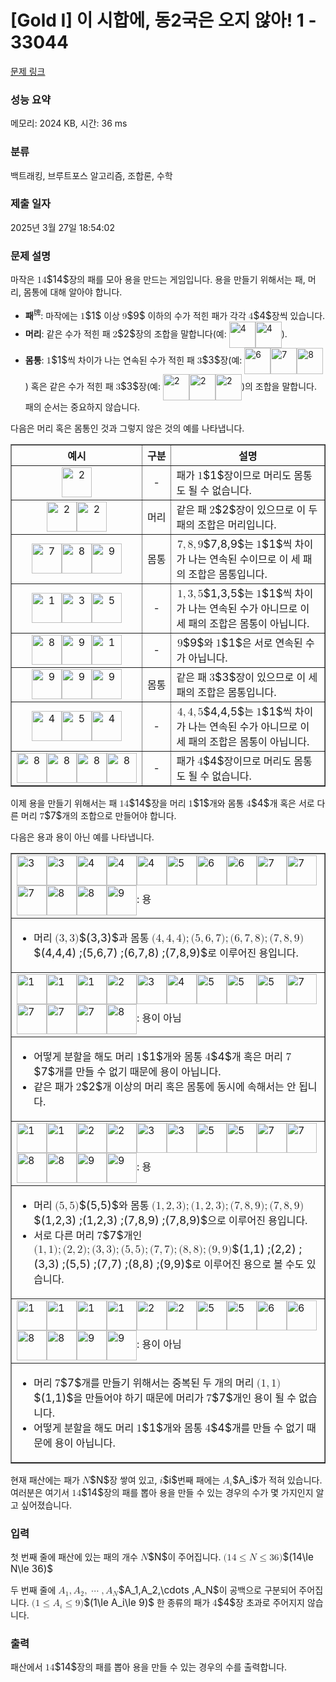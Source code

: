 # [Gold I] 이 시합에, 동2국은 오지 않아! 1 - 33044 

[문제 링크](https://www.acmicpc.net/problem/33044) 

### 성능 요약

메모리: 2024 KB, 시간: 36 ms

### 분류

백트래킹, 브루트포스 알고리즘, 조합론, 수학

### 제출 일자

2025년 3월 27일 18:54:02

### 문제 설명

<p>마작은 <mjx-container class="MathJax" jax="CHTML" style="font-size: 109%; position: relative;"><mjx-math class="MJX-TEX" aria-hidden="true"><mjx-mn class="mjx-n"><mjx-c class="mjx-c31"></mjx-c><mjx-c class="mjx-c34"></mjx-c></mjx-mn></mjx-math><mjx-assistive-mml unselectable="on" display="inline"><math xmlns="http://www.w3.org/1998/Math/MathML"><mn>14</mn></math></mjx-assistive-mml><span aria-hidden="true" class="no-mathjax mjx-copytext">$14$</span></mjx-container>장의 패를 모아 용을 만드는 게임입니다. 용을 만들기 위해서는 패, 머리, 몸통에 대해 알아야 합니다.</p>

<ul>
	<li><strong>패</strong><sup>牌</sup>: 마작에는 <mjx-container class="MathJax" jax="CHTML" style="font-size: 109%; position: relative;"><mjx-math class="MJX-TEX" aria-hidden="true"><mjx-mn class="mjx-n"><mjx-c class="mjx-c31"></mjx-c></mjx-mn></mjx-math><mjx-assistive-mml unselectable="on" display="inline"><math xmlns="http://www.w3.org/1998/Math/MathML"><mn>1</mn></math></mjx-assistive-mml><span aria-hidden="true" class="no-mathjax mjx-copytext">$1$</span></mjx-container> 이상 <mjx-container class="MathJax" jax="CHTML" style="font-size: 109%; position: relative;"><mjx-math class="MJX-TEX" aria-hidden="true"><mjx-mn class="mjx-n"><mjx-c class="mjx-c39"></mjx-c></mjx-mn></mjx-math><mjx-assistive-mml unselectable="on" display="inline"><math xmlns="http://www.w3.org/1998/Math/MathML"><mn>9</mn></math></mjx-assistive-mml><span aria-hidden="true" class="no-mathjax mjx-copytext">$9$</span></mjx-container> 이하의 수가 적힌 패가 각각 <mjx-container class="MathJax" jax="CHTML" style="font-size: 109%; position: relative;"><mjx-math class="MJX-TEX" aria-hidden="true"><mjx-mn class="mjx-n"><mjx-c class="mjx-c34"></mjx-c></mjx-mn></mjx-math><mjx-assistive-mml unselectable="on" display="inline"><math xmlns="http://www.w3.org/1998/Math/MathML"><mn>4</mn></math></mjx-assistive-mml><span aria-hidden="true" class="no-mathjax mjx-copytext">$4$</span></mjx-container>장씩 있습니다.</li>
	<li><strong>머리</strong>: 같은 수가 적힌 패 <mjx-container class="MathJax" jax="CHTML" style="font-size: 109%; position: relative;"><mjx-math class="MJX-TEX" aria-hidden="true"><mjx-mn class="mjx-n"><mjx-c class="mjx-c32"></mjx-c></mjx-mn></mjx-math><mjx-assistive-mml unselectable="on" display="inline"><math xmlns="http://www.w3.org/1998/Math/MathML"><mn>2</mn></math></mjx-assistive-mml><span aria-hidden="true" class="no-mathjax mjx-copytext">$2$</span></mjx-container>장의 조합을 말합니다(예: <img alt="4" class="no-responsive" src="https://upload.acmicpc.net/3724779f-b968-48cc-b559-6f8fe0f967c6/-/preview/" style="vertical-align: middle; height: 3em; display: inline-block;"><img alt="4" class="no-responsive" src="https://upload.acmicpc.net/3724779f-b968-48cc-b559-6f8fe0f967c6/-/preview/" style="vertical-align: middle; height: 3em; display: inline-block;">).</li>
	<li><strong>몸통</strong>: <mjx-container class="MathJax" jax="CHTML" style="font-size: 109%; position: relative;"><mjx-math class="MJX-TEX" aria-hidden="true"><mjx-mn class="mjx-n"><mjx-c class="mjx-c31"></mjx-c></mjx-mn></mjx-math><mjx-assistive-mml unselectable="on" display="inline"><math xmlns="http://www.w3.org/1998/Math/MathML"><mn>1</mn></math></mjx-assistive-mml><span aria-hidden="true" class="no-mathjax mjx-copytext">$1$</span></mjx-container>씩 차이가 나는 연속된 수가 적힌 패 <mjx-container class="MathJax" jax="CHTML" style="font-size: 109%; position: relative;"><mjx-math class="MJX-TEX" aria-hidden="true"><mjx-mn class="mjx-n"><mjx-c class="mjx-c33"></mjx-c></mjx-mn></mjx-math><mjx-assistive-mml unselectable="on" display="inline"><math xmlns="http://www.w3.org/1998/Math/MathML"><mn>3</mn></math></mjx-assistive-mml><span aria-hidden="true" class="no-mathjax mjx-copytext">$3$</span></mjx-container>장(예: <img alt="6" class="no-responsive" src="https://upload.acmicpc.net/a3ed4ea7-9546-46a4-ba92-94525052e8d5/-/preview/" style="vertical-align: middle; height: 3em; display: inline-block;"><img alt="7" class="no-responsive" src="https://upload.acmicpc.net/092f3380-19a7-4038-9ec1-6de0f9426250/-/preview/" style="vertical-align: middle; height: 3em; display: inline-block;"><img alt="8" class="no-responsive" src="https://upload.acmicpc.net/797e252c-0ec4-42ef-a5ab-88fc9af17900/-/preview/" style="vertical-align: middle; height: 3em; display: inline-block;">) 혹은 같은 수가 적힌 패 <mjx-container class="MathJax" jax="CHTML" style="font-size: 109%; position: relative;"><mjx-math class="MJX-TEX" aria-hidden="true"><mjx-mn class="mjx-n"><mjx-c class="mjx-c33"></mjx-c></mjx-mn></mjx-math><mjx-assistive-mml unselectable="on" display="inline"><math xmlns="http://www.w3.org/1998/Math/MathML"><mn>3</mn></math></mjx-assistive-mml><span aria-hidden="true" class="no-mathjax mjx-copytext">$3$</span></mjx-container>장(예: <img alt="2" class="no-responsive" src="https://upload.acmicpc.net/7b8748f7-3c38-4a3a-af0f-9e75be4edd7e/-/preview/" style="vertical-align: middle; height: 3em; display: inline-block;"><img alt="2" class="no-responsive" src="https://upload.acmicpc.net/7b8748f7-3c38-4a3a-af0f-9e75be4edd7e/-/preview/" style="vertical-align: middle; height: 3em; display: inline-block;"><img alt="2" class="no-responsive" src="https://upload.acmicpc.net/7b8748f7-3c38-4a3a-af0f-9e75be4edd7e/-/preview/" style="vertical-align: middle; height: 3em; display: inline-block;">)의 조합을 말합니다. 패의 순서는 중요하지 않습니다.</li>
</ul>

<p>다음은 머리 혹은 몸통인 것과 그렇지 않은 것의 예를 나타냅니다.</p>

<table border="1" cellpadding="1" cellspacing="1" class="table table-bordered" style="width: 100%;">
	<thead>
		<tr>
			<th scope="col" style="text-align: center;"><strong>예시</strong></th>
			<th scope="col" style="text-align: center;"><strong>구분</strong></th>
			<th scope="col" style="text-align: center;"><strong>설명</strong></th>
		</tr>
	</thead>
	<tbody>
		<tr>
			<td style="text-align: center; word-break: keep-all; white-space: nowrap;"><img alt="2" class="no-responsive" src="https://upload.acmicpc.net/7b8748f7-3c38-4a3a-af0f-9e75be4edd7e/-/preview/" style="vertical-align: middle; height: 3em; display: inline-block;"></td>
			<td style="text-align: center; word-break: keep-all; white-space: nowrap;">-</td>
			<td>패가 <mjx-container class="MathJax" jax="CHTML" style="font-size: 109%; position: relative;"><mjx-math class="MJX-TEX" aria-hidden="true"><mjx-mn class="mjx-n"><mjx-c class="mjx-c31"></mjx-c></mjx-mn></mjx-math><mjx-assistive-mml unselectable="on" display="inline"><math xmlns="http://www.w3.org/1998/Math/MathML"><mn>1</mn></math></mjx-assistive-mml><span aria-hidden="true" class="no-mathjax mjx-copytext">$1$</span></mjx-container>장이므로 머리도 몸통도 될 수 없습니다.</td>
		</tr>
		<tr>
			<td style="text-align: center; word-break: keep-all; white-space: nowrap;"><img alt="2" class="no-responsive" src="https://upload.acmicpc.net/7b8748f7-3c38-4a3a-af0f-9e75be4edd7e/-/preview/" style="vertical-align: middle; height: 3em; display: inline-block;"><img alt="2" class="no-responsive" src="https://upload.acmicpc.net/7b8748f7-3c38-4a3a-af0f-9e75be4edd7e/-/preview/" style="vertical-align: middle; height: 3em; display: inline-block;"></td>
			<td style="text-align: center; word-break: keep-all; white-space: nowrap;">머리</td>
			<td>같은 패 <mjx-container class="MathJax" jax="CHTML" style="font-size: 109%; position: relative;"><mjx-math class="MJX-TEX" aria-hidden="true"><mjx-mn class="mjx-n"><mjx-c class="mjx-c32"></mjx-c></mjx-mn></mjx-math><mjx-assistive-mml unselectable="on" display="inline"><math xmlns="http://www.w3.org/1998/Math/MathML"><mn>2</mn></math></mjx-assistive-mml><span aria-hidden="true" class="no-mathjax mjx-copytext">$2$</span></mjx-container>장이 있으므로 이 두 패의 조합은 머리입니다.</td>
		</tr>
		<tr>
			<td style="text-align: center; word-break: keep-all; white-space: nowrap;"><img alt="7" class="no-responsive" src="https://upload.acmicpc.net/092f3380-19a7-4038-9ec1-6de0f9426250/-/preview/" style="vertical-align: middle; height: 3em; display: inline-block;"><img alt="8" class="no-responsive" src="https://upload.acmicpc.net/797e252c-0ec4-42ef-a5ab-88fc9af17900/-/preview/" style="vertical-align: middle; height: 3em; display: inline-block;"><img alt="9" class="no-responsive" src="https://upload.acmicpc.net/774db9d0-7ae3-430c-8f70-169bf5480d1a/-/preview/" style="vertical-align: middle; height: 3em; display: inline-block;"></td>
			<td style="text-align: center; word-break: keep-all; white-space: nowrap;">몸통</td>
			<td><mjx-container class="MathJax" jax="CHTML" style="font-size: 109%; position: relative;"> <mjx-math class="MJX-TEX" aria-hidden="true"><mjx-mn class="mjx-n"><mjx-c class="mjx-c37"></mjx-c></mjx-mn><mjx-mo class="mjx-n"><mjx-c class="mjx-c2C"></mjx-c></mjx-mo><mjx-mn class="mjx-n" space="2"><mjx-c class="mjx-c38"></mjx-c></mjx-mn><mjx-mo class="mjx-n"><mjx-c class="mjx-c2C"></mjx-c></mjx-mo><mjx-mn class="mjx-n" space="2"><mjx-c class="mjx-c39"></mjx-c></mjx-mn></mjx-math><mjx-assistive-mml unselectable="on" display="inline"><math xmlns="http://www.w3.org/1998/Math/MathML"><mn>7</mn><mo>,</mo><mn>8</mn><mo>,</mo><mn>9</mn></math></mjx-assistive-mml><span aria-hidden="true" class="no-mathjax mjx-copytext">$7,8,9$</span></mjx-container>는 <mjx-container class="MathJax" jax="CHTML" style="font-size: 109%; position: relative;"><mjx-math class="MJX-TEX" aria-hidden="true"><mjx-mn class="mjx-n"><mjx-c class="mjx-c31"></mjx-c></mjx-mn></mjx-math><mjx-assistive-mml unselectable="on" display="inline"><math xmlns="http://www.w3.org/1998/Math/MathML"><mn>1</mn></math></mjx-assistive-mml><span aria-hidden="true" class="no-mathjax mjx-copytext">$1$</span></mjx-container>씩 차이가 나는 연속된 수이므로 이 세 패의 조합은 몸통입니다.</td>
		</tr>
		<tr>
			<td style="text-align: center; word-break: keep-all; white-space: nowrap;"><img alt="1" class="no-responsive" src="https://upload.acmicpc.net/47c2a963-ff1d-40a2-9636-4820fd835389/-/preview/" style="vertical-align: middle; height: 3em; display: inline-block;"><img alt="3" class="no-responsive" src="https://upload.acmicpc.net/36b3df58-bb21-4680-ab71-a32f8e04bbb7/-/preview/" style="vertical-align: middle; height: 3em; display: inline-block;"><img alt="5" class="no-responsive" src="https://upload.acmicpc.net/50a43883-54c2-478f-93ee-a578bb9f6842/-/preview/" style="vertical-align: middle; height: 3em; display: inline-block;"></td>
			<td style="text-align: center; word-break: keep-all; white-space: nowrap;">-</td>
			<td><mjx-container class="MathJax" jax="CHTML" style="font-size: 109%; position: relative;"> <mjx-math class="MJX-TEX" aria-hidden="true"><mjx-mn class="mjx-n"><mjx-c class="mjx-c31"></mjx-c></mjx-mn><mjx-mo class="mjx-n"><mjx-c class="mjx-c2C"></mjx-c></mjx-mo><mjx-mn class="mjx-n" space="2"><mjx-c class="mjx-c33"></mjx-c></mjx-mn><mjx-mo class="mjx-n"><mjx-c class="mjx-c2C"></mjx-c></mjx-mo><mjx-mn class="mjx-n" space="2"><mjx-c class="mjx-c35"></mjx-c></mjx-mn></mjx-math><mjx-assistive-mml unselectable="on" display="inline"><math xmlns="http://www.w3.org/1998/Math/MathML"><mn>1</mn><mo>,</mo><mn>3</mn><mo>,</mo><mn>5</mn></math></mjx-assistive-mml><span aria-hidden="true" class="no-mathjax mjx-copytext">$1,3,5$</span></mjx-container>는 <mjx-container class="MathJax" jax="CHTML" style="font-size: 109%; position: relative;"><mjx-math class="MJX-TEX" aria-hidden="true"><mjx-mn class="mjx-n"><mjx-c class="mjx-c31"></mjx-c></mjx-mn></mjx-math><mjx-assistive-mml unselectable="on" display="inline"><math xmlns="http://www.w3.org/1998/Math/MathML"><mn>1</mn></math></mjx-assistive-mml><span aria-hidden="true" class="no-mathjax mjx-copytext">$1$</span></mjx-container>씩 차이가 나는 연속된 수가 아니므로 이 세 패의 조합은 몸통이 아닙니다.</td>
		</tr>
		<tr>
			<td style="text-align: center; word-break: keep-all; white-space: nowrap;"><img alt="8" class="no-responsive" src="https://upload.acmicpc.net/797e252c-0ec4-42ef-a5ab-88fc9af17900/-/preview/" style="vertical-align: middle; height: 3em; display: inline-block;"><img alt="9" class="no-responsive" src="https://upload.acmicpc.net/774db9d0-7ae3-430c-8f70-169bf5480d1a/-/preview/" style="vertical-align: middle; height: 3em; display: inline-block;"><img alt="1" class="no-responsive" src="https://upload.acmicpc.net/47c2a963-ff1d-40a2-9636-4820fd835389/-/preview/" style="vertical-align: middle; height: 3em; display: inline-block;"></td>
			<td style="text-align: center; word-break: keep-all; white-space: nowrap;">-</td>
			<td><mjx-container class="MathJax" jax="CHTML" style="font-size: 109%; position: relative;"> <mjx-math class="MJX-TEX" aria-hidden="true"><mjx-mn class="mjx-n"><mjx-c class="mjx-c39"></mjx-c></mjx-mn></mjx-math><mjx-assistive-mml unselectable="on" display="inline"><math xmlns="http://www.w3.org/1998/Math/MathML"><mn>9</mn></math></mjx-assistive-mml><span aria-hidden="true" class="no-mathjax mjx-copytext">$9$</span></mjx-container>와 <mjx-container class="MathJax" jax="CHTML" style="font-size: 109%; position: relative;"><mjx-math class="MJX-TEX" aria-hidden="true"><mjx-mn class="mjx-n"><mjx-c class="mjx-c31"></mjx-c></mjx-mn></mjx-math><mjx-assistive-mml unselectable="on" display="inline"><math xmlns="http://www.w3.org/1998/Math/MathML"><mn>1</mn></math></mjx-assistive-mml><span aria-hidden="true" class="no-mathjax mjx-copytext">$1$</span></mjx-container>은 서로 연속된 수가 아닙니다.</td>
		</tr>
		<tr>
			<td style="text-align: center; word-break: keep-all; white-space: nowrap;"><img alt="9" class="no-responsive" src="https://upload.acmicpc.net/774db9d0-7ae3-430c-8f70-169bf5480d1a/-/preview/" style="vertical-align: middle; height: 3em; display: inline-block;"><img alt="9" class="no-responsive" src="https://upload.acmicpc.net/774db9d0-7ae3-430c-8f70-169bf5480d1a/-/preview/" style="vertical-align: middle; height: 3em; display: inline-block;"><img alt="9" class="no-responsive" src="https://upload.acmicpc.net/774db9d0-7ae3-430c-8f70-169bf5480d1a/-/preview/" style="vertical-align: middle; height: 3em; display: inline-block;"></td>
			<td style="text-align: center; word-break: keep-all; white-space: nowrap;">몸통</td>
			<td>같은 패 <mjx-container class="MathJax" jax="CHTML" style="font-size: 109%; position: relative;"><mjx-math class="MJX-TEX" aria-hidden="true"><mjx-mn class="mjx-n"><mjx-c class="mjx-c33"></mjx-c></mjx-mn></mjx-math><mjx-assistive-mml unselectable="on" display="inline"><math xmlns="http://www.w3.org/1998/Math/MathML"><mn>3</mn></math></mjx-assistive-mml><span aria-hidden="true" class="no-mathjax mjx-copytext">$3$</span></mjx-container>장이 있으므로 이 세 패의 조합은 몸통입니다.</td>
		</tr>
		<tr>
			<td style="text-align: center; word-break: keep-all; white-space: nowrap;"><img alt="4" class="no-responsive" src="https://upload.acmicpc.net/3724779f-b968-48cc-b559-6f8fe0f967c6/-/preview/" style="vertical-align: middle; height: 3em; display: inline-block;"><img alt="5" class="no-responsive" src="https://upload.acmicpc.net/50a43883-54c2-478f-93ee-a578bb9f6842/-/preview/" style="vertical-align: middle; height: 3em; display: inline-block;"><img alt="4" class="no-responsive" src="https://upload.acmicpc.net/3724779f-b968-48cc-b559-6f8fe0f967c6/-/preview/" style="vertical-align: middle; height: 3em; display: inline-block;"></td>
			<td style="text-align: center; word-break: keep-all; white-space: nowrap;">-</td>
			<td><mjx-container class="MathJax" jax="CHTML" style="font-size: 109%; position: relative;"> <mjx-math class="MJX-TEX" aria-hidden="true"><mjx-mn class="mjx-n"><mjx-c class="mjx-c34"></mjx-c></mjx-mn><mjx-mo class="mjx-n"><mjx-c class="mjx-c2C"></mjx-c></mjx-mo><mjx-mn class="mjx-n" space="2"><mjx-c class="mjx-c34"></mjx-c></mjx-mn><mjx-mo class="mjx-n"><mjx-c class="mjx-c2C"></mjx-c></mjx-mo><mjx-mn class="mjx-n" space="2"><mjx-c class="mjx-c35"></mjx-c></mjx-mn></mjx-math><mjx-assistive-mml unselectable="on" display="inline"><math xmlns="http://www.w3.org/1998/Math/MathML"><mn>4</mn><mo>,</mo><mn>4</mn><mo>,</mo><mn>5</mn></math></mjx-assistive-mml><span aria-hidden="true" class="no-mathjax mjx-copytext">$4,4,5$</span></mjx-container>는 <mjx-container class="MathJax" jax="CHTML" style="font-size: 109%; position: relative;"><mjx-math class="MJX-TEX" aria-hidden="true"><mjx-mn class="mjx-n"><mjx-c class="mjx-c31"></mjx-c></mjx-mn></mjx-math><mjx-assistive-mml unselectable="on" display="inline"><math xmlns="http://www.w3.org/1998/Math/MathML"><mn>1</mn></math></mjx-assistive-mml><span aria-hidden="true" class="no-mathjax mjx-copytext">$1$</span></mjx-container>씩 차이가 나는 연속된 수가 아니므로 이 세 패의 조합은 몸통이 아닙니다.</td>
		</tr>
		<tr>
			<td style="text-align: center; word-break: keep-all; white-space: nowrap;"><img alt="8" class="no-responsive" src="https://upload.acmicpc.net/797e252c-0ec4-42ef-a5ab-88fc9af17900/-/preview/" style="vertical-align: middle; height: 3em; display: inline-block;"><img alt="8" class="no-responsive" src="https://upload.acmicpc.net/797e252c-0ec4-42ef-a5ab-88fc9af17900/-/preview/" style="vertical-align: middle; height: 3em; display: inline-block;"><img alt="8" class="no-responsive" src="https://upload.acmicpc.net/797e252c-0ec4-42ef-a5ab-88fc9af17900/-/preview/" style="vertical-align: middle; height: 3em; display: inline-block;"><img alt="8" class="no-responsive" src="https://upload.acmicpc.net/797e252c-0ec4-42ef-a5ab-88fc9af17900/-/preview/" style="vertical-align: middle; height: 3em; display: inline-block;"></td>
			<td style="text-align: center; word-break: keep-all; white-space: nowrap;">-</td>
			<td>패가 <mjx-container class="MathJax" jax="CHTML" style="font-size: 109%; position: relative;"><mjx-math class="MJX-TEX" aria-hidden="true"><mjx-mn class="mjx-n"><mjx-c class="mjx-c34"></mjx-c></mjx-mn></mjx-math><mjx-assistive-mml unselectable="on" display="inline"><math xmlns="http://www.w3.org/1998/Math/MathML"><mn>4</mn></math></mjx-assistive-mml><span aria-hidden="true" class="no-mathjax mjx-copytext">$4$</span></mjx-container>장이므로 머리도 몸통도 될 수 없습니다.</td>
		</tr>
	</tbody>
</table>

<p>이제 용을 만들기 위해서는 패 <mjx-container class="MathJax" jax="CHTML" style="font-size: 109%; position: relative;"><mjx-math class="MJX-TEX" aria-hidden="true"><mjx-mn class="mjx-n"><mjx-c class="mjx-c31"></mjx-c><mjx-c class="mjx-c34"></mjx-c></mjx-mn></mjx-math><mjx-assistive-mml unselectable="on" display="inline"><math xmlns="http://www.w3.org/1998/Math/MathML"><mn>14</mn></math></mjx-assistive-mml><span aria-hidden="true" class="no-mathjax mjx-copytext">$14$</span></mjx-container>장을 머리 <mjx-container class="MathJax" jax="CHTML" style="font-size: 109%; position: relative;"><mjx-math class="MJX-TEX" aria-hidden="true"><mjx-mn class="mjx-n"><mjx-c class="mjx-c31"></mjx-c></mjx-mn></mjx-math><mjx-assistive-mml unselectable="on" display="inline"><math xmlns="http://www.w3.org/1998/Math/MathML"><mn>1</mn></math></mjx-assistive-mml><span aria-hidden="true" class="no-mathjax mjx-copytext">$1$</span></mjx-container>개와 몸통 <mjx-container class="MathJax" jax="CHTML" style="font-size: 109%; position: relative;"><mjx-math class="MJX-TEX" aria-hidden="true"><mjx-mn class="mjx-n"><mjx-c class="mjx-c34"></mjx-c></mjx-mn></mjx-math><mjx-assistive-mml unselectable="on" display="inline"><math xmlns="http://www.w3.org/1998/Math/MathML"><mn>4</mn></math></mjx-assistive-mml><span aria-hidden="true" class="no-mathjax mjx-copytext">$4$</span></mjx-container>개 혹은 서로 다른 머리 <mjx-container class="MathJax" jax="CHTML" style="font-size: 109%; position: relative;"><mjx-math class="MJX-TEX" aria-hidden="true"><mjx-mn class="mjx-n"><mjx-c class="mjx-c37"></mjx-c></mjx-mn></mjx-math><mjx-assistive-mml unselectable="on" display="inline"><math xmlns="http://www.w3.org/1998/Math/MathML"><mn>7</mn></math></mjx-assistive-mml><span aria-hidden="true" class="no-mathjax mjx-copytext">$7$</span></mjx-container>개의 조합으로 만들어야 합니다.</p>

<p>다음은 용과 용이 아닌 예를 나타냅니다.</p>

<table border="1" cellpadding="1" cellspacing="1" class="table table-bordered" style="width: 100%;">
	<tbody>
		<tr>
			<td><img alt="3" class="no-responsive" src="https://upload.acmicpc.net/36b3df58-bb21-4680-ab71-a32f8e04bbb7/-/preview/" style="vertical-align: middle; height: 3em; display: inline-block;"><img alt="3" class="no-responsive" src="https://upload.acmicpc.net/36b3df58-bb21-4680-ab71-a32f8e04bbb7/-/preview/" style="vertical-align: middle; height: 3em; display: inline-block;"><img alt="4" class="no-responsive" src="https://upload.acmicpc.net/3724779f-b968-48cc-b559-6f8fe0f967c6/-/preview/" style="vertical-align: middle; height: 3em; display: inline-block;"><img alt="4" class="no-responsive" src="https://upload.acmicpc.net/3724779f-b968-48cc-b559-6f8fe0f967c6/-/preview/" style="vertical-align: middle; height: 3em; display: inline-block;"><img alt="4" class="no-responsive" src="https://upload.acmicpc.net/3724779f-b968-48cc-b559-6f8fe0f967c6/-/preview/" style="vertical-align: middle; height: 3em; display: inline-block;"><img alt="5" class="no-responsive" src="https://upload.acmicpc.net/50a43883-54c2-478f-93ee-a578bb9f6842/-/preview/" style="vertical-align: middle; height: 3em; display: inline-block;"><img alt="6" class="no-responsive" src="https://upload.acmicpc.net/a3ed4ea7-9546-46a4-ba92-94525052e8d5/-/preview/" style="vertical-align: middle; height: 3em; display: inline-block;"><img alt="6" class="no-responsive" src="https://upload.acmicpc.net/a3ed4ea7-9546-46a4-ba92-94525052e8d5/-/preview/" style="vertical-align: middle; height: 3em; display: inline-block;"><img alt="7" class="no-responsive" src="https://upload.acmicpc.net/092f3380-19a7-4038-9ec1-6de0f9426250/-/preview/" style="vertical-align: middle; height: 3em; display: inline-block;"><img alt="7" class="no-responsive" src="https://upload.acmicpc.net/092f3380-19a7-4038-9ec1-6de0f9426250/-/preview/" style="vertical-align: middle; height: 3em; display: inline-block;"><img alt="7" class="no-responsive" src="https://upload.acmicpc.net/092f3380-19a7-4038-9ec1-6de0f9426250/-/preview/" style="vertical-align: middle; height: 3em; display: inline-block;"><img alt="8" class="no-responsive" src="https://upload.acmicpc.net/797e252c-0ec4-42ef-a5ab-88fc9af17900/-/preview/" style="vertical-align: middle; height: 3em; display: inline-block;"><img alt="8" class="no-responsive" src="https://upload.acmicpc.net/797e252c-0ec4-42ef-a5ab-88fc9af17900/-/preview/" style="vertical-align: middle; height: 3em; display: inline-block;"><img alt="9" class="no-responsive" src="https://upload.acmicpc.net/774db9d0-7ae3-430c-8f70-169bf5480d1a/-/preview/" style="vertical-align: middle; height: 3em; display: inline-block;">: 용</td>
		</tr>
		<tr>
			<td>
			<ul>
				<li>머리 <mjx-container class="MathJax" jax="CHTML" style="font-size: 109%; position: relative;"><mjx-math class="MJX-TEX" aria-hidden="true"><mjx-mo class="mjx-n"><mjx-c class="mjx-c28"></mjx-c></mjx-mo><mjx-mn class="mjx-n"><mjx-c class="mjx-c33"></mjx-c></mjx-mn><mjx-mo class="mjx-n"><mjx-c class="mjx-c2C"></mjx-c></mjx-mo><mjx-mn class="mjx-n" space="2"><mjx-c class="mjx-c33"></mjx-c></mjx-mn><mjx-mo class="mjx-n"><mjx-c class="mjx-c29"></mjx-c></mjx-mo></mjx-math><mjx-assistive-mml unselectable="on" display="inline"><math xmlns="http://www.w3.org/1998/Math/MathML"><mo stretchy="false">(</mo><mn>3</mn><mo>,</mo><mn>3</mn><mo stretchy="false">)</mo></math></mjx-assistive-mml><span aria-hidden="true" class="no-mathjax mjx-copytext">$(3,3)$</span></mjx-container>과 몸통 <mjx-container class="MathJax" jax="CHTML" style="font-size: 109%; position: relative;"><mjx-math class="MJX-TEX" aria-hidden="true"><mjx-mo class="mjx-n"><mjx-c class="mjx-c28"></mjx-c></mjx-mo><mjx-mn class="mjx-n"><mjx-c class="mjx-c34"></mjx-c></mjx-mn><mjx-mo class="mjx-n"><mjx-c class="mjx-c2C"></mjx-c></mjx-mo><mjx-mn class="mjx-n" space="2"><mjx-c class="mjx-c34"></mjx-c></mjx-mn><mjx-mo class="mjx-n"><mjx-c class="mjx-c2C"></mjx-c></mjx-mo><mjx-mn class="mjx-n" space="2"><mjx-c class="mjx-c34"></mjx-c></mjx-mn><mjx-mo class="mjx-n"><mjx-c class="mjx-c29"></mjx-c></mjx-mo><mjx-mo class="mjx-n"><mjx-c class="mjx-c3B"></mjx-c></mjx-mo><mjx-mo class="mjx-n" space="2"><mjx-c class="mjx-c28"></mjx-c></mjx-mo><mjx-mn class="mjx-n"><mjx-c class="mjx-c35"></mjx-c></mjx-mn><mjx-mo class="mjx-n"><mjx-c class="mjx-c2C"></mjx-c></mjx-mo><mjx-mn class="mjx-n" space="2"><mjx-c class="mjx-c36"></mjx-c></mjx-mn><mjx-mo class="mjx-n"><mjx-c class="mjx-c2C"></mjx-c></mjx-mo><mjx-mn class="mjx-n" space="2"><mjx-c class="mjx-c37"></mjx-c></mjx-mn><mjx-mo class="mjx-n"><mjx-c class="mjx-c29"></mjx-c></mjx-mo><mjx-mo class="mjx-n"><mjx-c class="mjx-c3B"></mjx-c></mjx-mo><mjx-mo class="mjx-n" space="2"><mjx-c class="mjx-c28"></mjx-c></mjx-mo><mjx-mn class="mjx-n"><mjx-c class="mjx-c36"></mjx-c></mjx-mn><mjx-mo class="mjx-n"><mjx-c class="mjx-c2C"></mjx-c></mjx-mo><mjx-mn class="mjx-n" space="2"><mjx-c class="mjx-c37"></mjx-c></mjx-mn><mjx-mo class="mjx-n"><mjx-c class="mjx-c2C"></mjx-c></mjx-mo><mjx-mn class="mjx-n" space="2"><mjx-c class="mjx-c38"></mjx-c></mjx-mn><mjx-mo class="mjx-n"><mjx-c class="mjx-c29"></mjx-c></mjx-mo><mjx-mo class="mjx-n"><mjx-c class="mjx-c3B"></mjx-c></mjx-mo><mjx-mo class="mjx-n" space="2"><mjx-c class="mjx-c28"></mjx-c></mjx-mo><mjx-mn class="mjx-n"><mjx-c class="mjx-c37"></mjx-c></mjx-mn><mjx-mo class="mjx-n"><mjx-c class="mjx-c2C"></mjx-c></mjx-mo><mjx-mn class="mjx-n" space="2"><mjx-c class="mjx-c38"></mjx-c></mjx-mn><mjx-mo class="mjx-n"><mjx-c class="mjx-c2C"></mjx-c></mjx-mo><mjx-mn class="mjx-n" space="2"><mjx-c class="mjx-c39"></mjx-c></mjx-mn><mjx-mo class="mjx-n"><mjx-c class="mjx-c29"></mjx-c></mjx-mo></mjx-math><mjx-assistive-mml unselectable="on" display="inline"><math xmlns="http://www.w3.org/1998/Math/MathML"><mo stretchy="false">(</mo><mn>4</mn><mo>,</mo><mn>4</mn><mo>,</mo><mn>4</mn><mo stretchy="false">)</mo><mo>;</mo><mo stretchy="false">(</mo><mn>5</mn><mo>,</mo><mn>6</mn><mo>,</mo><mn>7</mn><mo stretchy="false">)</mo><mo>;</mo><mo stretchy="false">(</mo><mn>6</mn><mo>,</mo><mn>7</mn><mo>,</mo><mn>8</mn><mo stretchy="false">)</mo><mo>;</mo><mo stretchy="false">(</mo><mn>7</mn><mo>,</mo><mn>8</mn><mo>,</mo><mn>9</mn><mo stretchy="false">)</mo></math></mjx-assistive-mml><span aria-hidden="true" class="no-mathjax mjx-copytext">$(4,4,4) ;(5,6,7) ;(6,7,8) ;(7,8,9)$</span></mjx-container>로 이루어진 용입니다.</li>
			</ul>
			</td>
		</tr>
		<tr>
			<td><img alt="1" class="no-responsive" src="https://upload.acmicpc.net/47c2a963-ff1d-40a2-9636-4820fd835389/-/preview/" style="vertical-align: middle; height: 3em; display: inline-block;"><img alt="1" class="no-responsive" src="https://upload.acmicpc.net/47c2a963-ff1d-40a2-9636-4820fd835389/-/preview/" style="vertical-align: middle; height: 3em; display: inline-block;"><img alt="1" class="no-responsive" src="https://upload.acmicpc.net/47c2a963-ff1d-40a2-9636-4820fd835389/-/preview/" style="vertical-align: middle; height: 3em; display: inline-block;"><img alt="2" class="no-responsive" src="https://upload.acmicpc.net/7b8748f7-3c38-4a3a-af0f-9e75be4edd7e/-/preview/" style="vertical-align: middle; height: 3em; display: inline-block;"><img alt="3" class="no-responsive" src="https://upload.acmicpc.net/36b3df58-bb21-4680-ab71-a32f8e04bbb7/-/preview/" style="vertical-align: middle; height: 3em; display: inline-block;"><img alt="4" class="no-responsive" src="https://upload.acmicpc.net/3724779f-b968-48cc-b559-6f8fe0f967c6/-/preview/" style="vertical-align: middle; height: 3em; display: inline-block;"><img alt="5" class="no-responsive" src="https://upload.acmicpc.net/50a43883-54c2-478f-93ee-a578bb9f6842/-/preview/" style="vertical-align: middle; height: 3em; display: inline-block;"><img alt="5" class="no-responsive" src="https://upload.acmicpc.net/50a43883-54c2-478f-93ee-a578bb9f6842/-/preview/" style="vertical-align: middle; height: 3em; display: inline-block;"><img alt="5" class="no-responsive" src="https://upload.acmicpc.net/50a43883-54c2-478f-93ee-a578bb9f6842/-/preview/" style="vertical-align: middle; height: 3em; display: inline-block;"><img alt="7" class="no-responsive" src="https://upload.acmicpc.net/092f3380-19a7-4038-9ec1-6de0f9426250/-/preview/" style="vertical-align: middle; height: 3em; display: inline-block;"><img alt="7" class="no-responsive" src="https://upload.acmicpc.net/092f3380-19a7-4038-9ec1-6de0f9426250/-/preview/" style="vertical-align: middle; height: 3em; display: inline-block;"><img alt="7" class="no-responsive" src="https://upload.acmicpc.net/092f3380-19a7-4038-9ec1-6de0f9426250/-/preview/" style="vertical-align: middle; height: 3em; display: inline-block;"><img alt="7" class="no-responsive" src="https://upload.acmicpc.net/092f3380-19a7-4038-9ec1-6de0f9426250/-/preview/" style="vertical-align: middle; height: 3em; display: inline-block;"><img alt="8" class="no-responsive" src="https://upload.acmicpc.net/797e252c-0ec4-42ef-a5ab-88fc9af17900/-/preview/" style="vertical-align: middle; height: 3em; display: inline-block;">: 용이 아님</td>
		</tr>
		<tr>
			<td>
			<ul>
				<li>어떻게 분할을 해도 머리 <mjx-container class="MathJax" jax="CHTML" style="font-size: 109%; position: relative;"><mjx-math class="MJX-TEX" aria-hidden="true"><mjx-mn class="mjx-n"><mjx-c class="mjx-c31"></mjx-c></mjx-mn></mjx-math><mjx-assistive-mml unselectable="on" display="inline"><math xmlns="http://www.w3.org/1998/Math/MathML"><mn>1</mn></math></mjx-assistive-mml><span aria-hidden="true" class="no-mathjax mjx-copytext">$1$</span></mjx-container>개와 몸통 <mjx-container class="MathJax" jax="CHTML" style="font-size: 109%; position: relative;"><mjx-math class="MJX-TEX" aria-hidden="true"><mjx-mn class="mjx-n"><mjx-c class="mjx-c34"></mjx-c></mjx-mn></mjx-math><mjx-assistive-mml unselectable="on" display="inline"><math xmlns="http://www.w3.org/1998/Math/MathML"><mn>4</mn></math></mjx-assistive-mml><span aria-hidden="true" class="no-mathjax mjx-copytext">$4$</span></mjx-container>개 혹은 머리 <mjx-container class="MathJax" jax="CHTML" style="font-size: 109%; position: relative;"><mjx-math class="MJX-TEX" aria-hidden="true"><mjx-mn class="mjx-n"><mjx-c class="mjx-c37"></mjx-c></mjx-mn></mjx-math><mjx-assistive-mml unselectable="on" display="inline"><math xmlns="http://www.w3.org/1998/Math/MathML"><mn>7</mn></math></mjx-assistive-mml><span aria-hidden="true" class="no-mathjax mjx-copytext">$7$</span></mjx-container>개를 만들 수 없기 때문에 용이 아닙니다.</li>
				<li>같은 패가 <mjx-container class="MathJax" jax="CHTML" style="font-size: 109%; position: relative;"><mjx-math class="MJX-TEX" aria-hidden="true"><mjx-mn class="mjx-n"><mjx-c class="mjx-c32"></mjx-c></mjx-mn></mjx-math><mjx-assistive-mml unselectable="on" display="inline"><math xmlns="http://www.w3.org/1998/Math/MathML"><mn>2</mn></math></mjx-assistive-mml><span aria-hidden="true" class="no-mathjax mjx-copytext">$2$</span></mjx-container>개 이상의 머리 혹은 몸통에 동시에 속해서는 안 됩니다.</li>
			</ul>
			</td>
		</tr>
		<tr>
			<td><img alt="1" class="no-responsive" src="https://upload.acmicpc.net/47c2a963-ff1d-40a2-9636-4820fd835389/-/preview/" style="vertical-align: middle; height: 3em; display: inline-block;"><img alt="1" class="no-responsive" src="https://upload.acmicpc.net/47c2a963-ff1d-40a2-9636-4820fd835389/-/preview/" style="vertical-align: middle; height: 3em; display: inline-block;"><img alt="2" class="no-responsive" src="https://upload.acmicpc.net/7b8748f7-3c38-4a3a-af0f-9e75be4edd7e/-/preview/" style="vertical-align: middle; height: 3em; display: inline-block;"><img alt="2" class="no-responsive" src="https://upload.acmicpc.net/7b8748f7-3c38-4a3a-af0f-9e75be4edd7e/-/preview/" style="vertical-align: middle; height: 3em; display: inline-block;"><img alt="3" class="no-responsive" src="https://upload.acmicpc.net/36b3df58-bb21-4680-ab71-a32f8e04bbb7/-/preview/" style="vertical-align: middle; height: 3em; display: inline-block;"><img alt="3" class="no-responsive" src="https://upload.acmicpc.net/36b3df58-bb21-4680-ab71-a32f8e04bbb7/-/preview/" style="vertical-align: middle; height: 3em; display: inline-block;"><img alt="5" class="no-responsive" src="https://upload.acmicpc.net/50a43883-54c2-478f-93ee-a578bb9f6842/-/preview/" style="vertical-align: middle; height: 3em; display: inline-block;"><img alt="5" class="no-responsive" src="https://upload.acmicpc.net/50a43883-54c2-478f-93ee-a578bb9f6842/-/preview/" style="vertical-align: middle; height: 3em; display: inline-block;"><img alt="7" class="no-responsive" src="https://upload.acmicpc.net/092f3380-19a7-4038-9ec1-6de0f9426250/-/preview/" style="vertical-align: middle; height: 3em; display: inline-block;"><img alt="7" class="no-responsive" src="https://upload.acmicpc.net/092f3380-19a7-4038-9ec1-6de0f9426250/-/preview/" style="vertical-align: middle; height: 3em; display: inline-block;"><img alt="8" class="no-responsive" src="https://upload.acmicpc.net/797e252c-0ec4-42ef-a5ab-88fc9af17900/-/preview/" style="vertical-align: middle; height: 3em; display: inline-block;"><img alt="8" class="no-responsive" src="https://upload.acmicpc.net/797e252c-0ec4-42ef-a5ab-88fc9af17900/-/preview/" style="vertical-align: middle; height: 3em; display: inline-block;"><img alt="9" class="no-responsive" src="https://upload.acmicpc.net/774db9d0-7ae3-430c-8f70-169bf5480d1a/-/preview/" style="vertical-align: middle; height: 3em; display: inline-block;"><img alt="9" class="no-responsive" src="https://upload.acmicpc.net/774db9d0-7ae3-430c-8f70-169bf5480d1a/-/preview/" style="vertical-align: middle; height: 3em; display: inline-block;">: 용</td>
		</tr>
		<tr>
			<td>
			<ul>
				<li>머리 <mjx-container class="MathJax" jax="CHTML" style="font-size: 109%; position: relative;"><mjx-math class="MJX-TEX" aria-hidden="true"><mjx-mo class="mjx-n"><mjx-c class="mjx-c28"></mjx-c></mjx-mo><mjx-mn class="mjx-n"><mjx-c class="mjx-c35"></mjx-c></mjx-mn><mjx-mo class="mjx-n"><mjx-c class="mjx-c2C"></mjx-c></mjx-mo><mjx-mn class="mjx-n" space="2"><mjx-c class="mjx-c35"></mjx-c></mjx-mn><mjx-mo class="mjx-n"><mjx-c class="mjx-c29"></mjx-c></mjx-mo></mjx-math><mjx-assistive-mml unselectable="on" display="inline"><math xmlns="http://www.w3.org/1998/Math/MathML"><mo stretchy="false">(</mo><mn>5</mn><mo>,</mo><mn>5</mn><mo stretchy="false">)</mo></math></mjx-assistive-mml><span aria-hidden="true" class="no-mathjax mjx-copytext">$(5,5)$</span></mjx-container>와 몸통 <mjx-container class="MathJax" jax="CHTML" style="font-size: 109%; position: relative;"><mjx-math class="MJX-TEX" aria-hidden="true"><mjx-mo class="mjx-n"><mjx-c class="mjx-c28"></mjx-c></mjx-mo><mjx-mn class="mjx-n"><mjx-c class="mjx-c31"></mjx-c></mjx-mn><mjx-mo class="mjx-n"><mjx-c class="mjx-c2C"></mjx-c></mjx-mo><mjx-mn class="mjx-n" space="2"><mjx-c class="mjx-c32"></mjx-c></mjx-mn><mjx-mo class="mjx-n"><mjx-c class="mjx-c2C"></mjx-c></mjx-mo><mjx-mn class="mjx-n" space="2"><mjx-c class="mjx-c33"></mjx-c></mjx-mn><mjx-mo class="mjx-n"><mjx-c class="mjx-c29"></mjx-c></mjx-mo><mjx-mo class="mjx-n"><mjx-c class="mjx-c3B"></mjx-c></mjx-mo><mjx-mo class="mjx-n" space="2"><mjx-c class="mjx-c28"></mjx-c></mjx-mo><mjx-mn class="mjx-n"><mjx-c class="mjx-c31"></mjx-c></mjx-mn><mjx-mo class="mjx-n"><mjx-c class="mjx-c2C"></mjx-c></mjx-mo><mjx-mn class="mjx-n" space="2"><mjx-c class="mjx-c32"></mjx-c></mjx-mn><mjx-mo class="mjx-n"><mjx-c class="mjx-c2C"></mjx-c></mjx-mo><mjx-mn class="mjx-n" space="2"><mjx-c class="mjx-c33"></mjx-c></mjx-mn><mjx-mo class="mjx-n"><mjx-c class="mjx-c29"></mjx-c></mjx-mo><mjx-mo class="mjx-n"><mjx-c class="mjx-c3B"></mjx-c></mjx-mo><mjx-mo class="mjx-n" space="2"><mjx-c class="mjx-c28"></mjx-c></mjx-mo><mjx-mn class="mjx-n"><mjx-c class="mjx-c37"></mjx-c></mjx-mn><mjx-mo class="mjx-n"><mjx-c class="mjx-c2C"></mjx-c></mjx-mo><mjx-mn class="mjx-n" space="2"><mjx-c class="mjx-c38"></mjx-c></mjx-mn><mjx-mo class="mjx-n"><mjx-c class="mjx-c2C"></mjx-c></mjx-mo><mjx-mn class="mjx-n" space="2"><mjx-c class="mjx-c39"></mjx-c></mjx-mn><mjx-mo class="mjx-n"><mjx-c class="mjx-c29"></mjx-c></mjx-mo><mjx-mo class="mjx-n"><mjx-c class="mjx-c3B"></mjx-c></mjx-mo><mjx-mo class="mjx-n" space="2"><mjx-c class="mjx-c28"></mjx-c></mjx-mo><mjx-mn class="mjx-n"><mjx-c class="mjx-c37"></mjx-c></mjx-mn><mjx-mo class="mjx-n"><mjx-c class="mjx-c2C"></mjx-c></mjx-mo><mjx-mn class="mjx-n" space="2"><mjx-c class="mjx-c38"></mjx-c></mjx-mn><mjx-mo class="mjx-n"><mjx-c class="mjx-c2C"></mjx-c></mjx-mo><mjx-mn class="mjx-n" space="2"><mjx-c class="mjx-c39"></mjx-c></mjx-mn><mjx-mo class="mjx-n"><mjx-c class="mjx-c29"></mjx-c></mjx-mo></mjx-math><mjx-assistive-mml unselectable="on" display="inline"><math xmlns="http://www.w3.org/1998/Math/MathML"><mo stretchy="false">(</mo><mn>1</mn><mo>,</mo><mn>2</mn><mo>,</mo><mn>3</mn><mo stretchy="false">)</mo><mo>;</mo><mo stretchy="false">(</mo><mn>1</mn><mo>,</mo><mn>2</mn><mo>,</mo><mn>3</mn><mo stretchy="false">)</mo><mo>;</mo><mo stretchy="false">(</mo><mn>7</mn><mo>,</mo><mn>8</mn><mo>,</mo><mn>9</mn><mo stretchy="false">)</mo><mo>;</mo><mo stretchy="false">(</mo><mn>7</mn><mo>,</mo><mn>8</mn><mo>,</mo><mn>9</mn><mo stretchy="false">)</mo></math></mjx-assistive-mml><span aria-hidden="true" class="no-mathjax mjx-copytext">$(1,2,3) ;(1,2,3) ;(7,8,9) ;(7,8,9)$</span></mjx-container>으로 이루어진 용입니다.</li>
				<li>서로 다른 머리 <mjx-container class="MathJax" jax="CHTML" style="font-size: 109%; position: relative;"><mjx-math class="MJX-TEX" aria-hidden="true"><mjx-mn class="mjx-n"><mjx-c class="mjx-c37"></mjx-c></mjx-mn></mjx-math><mjx-assistive-mml unselectable="on" display="inline"><math xmlns="http://www.w3.org/1998/Math/MathML"><mn>7</mn></math></mjx-assistive-mml><span aria-hidden="true" class="no-mathjax mjx-copytext">$7$</span></mjx-container>개인 <mjx-container class="MathJax" jax="CHTML" style="font-size: 109%; position: relative;"><mjx-math class="MJX-TEX" aria-hidden="true"><mjx-mo class="mjx-n"><mjx-c class="mjx-c28"></mjx-c></mjx-mo><mjx-mn class="mjx-n"><mjx-c class="mjx-c31"></mjx-c></mjx-mn><mjx-mo class="mjx-n"><mjx-c class="mjx-c2C"></mjx-c></mjx-mo><mjx-mn class="mjx-n" space="2"><mjx-c class="mjx-c31"></mjx-c></mjx-mn><mjx-mo class="mjx-n"><mjx-c class="mjx-c29"></mjx-c></mjx-mo><mjx-mo class="mjx-n"><mjx-c class="mjx-c3B"></mjx-c></mjx-mo><mjx-mo class="mjx-n" space="2"><mjx-c class="mjx-c28"></mjx-c></mjx-mo><mjx-mn class="mjx-n"><mjx-c class="mjx-c32"></mjx-c></mjx-mn><mjx-mo class="mjx-n"><mjx-c class="mjx-c2C"></mjx-c></mjx-mo><mjx-mn class="mjx-n" space="2"><mjx-c class="mjx-c32"></mjx-c></mjx-mn><mjx-mo class="mjx-n"><mjx-c class="mjx-c29"></mjx-c></mjx-mo><mjx-mo class="mjx-n"><mjx-c class="mjx-c3B"></mjx-c></mjx-mo><mjx-mo class="mjx-n" space="2"><mjx-c class="mjx-c28"></mjx-c></mjx-mo><mjx-mn class="mjx-n"><mjx-c class="mjx-c33"></mjx-c></mjx-mn><mjx-mo class="mjx-n"><mjx-c class="mjx-c2C"></mjx-c></mjx-mo><mjx-mn class="mjx-n" space="2"><mjx-c class="mjx-c33"></mjx-c></mjx-mn><mjx-mo class="mjx-n"><mjx-c class="mjx-c29"></mjx-c></mjx-mo><mjx-mo class="mjx-n"><mjx-c class="mjx-c3B"></mjx-c></mjx-mo><mjx-mo class="mjx-n" space="2"><mjx-c class="mjx-c28"></mjx-c></mjx-mo><mjx-mn class="mjx-n"><mjx-c class="mjx-c35"></mjx-c></mjx-mn><mjx-mo class="mjx-n"><mjx-c class="mjx-c2C"></mjx-c></mjx-mo><mjx-mn class="mjx-n" space="2"><mjx-c class="mjx-c35"></mjx-c></mjx-mn><mjx-mo class="mjx-n"><mjx-c class="mjx-c29"></mjx-c></mjx-mo><mjx-mo class="mjx-n"><mjx-c class="mjx-c3B"></mjx-c></mjx-mo><mjx-mo class="mjx-n" space="2"><mjx-c class="mjx-c28"></mjx-c></mjx-mo><mjx-mn class="mjx-n"><mjx-c class="mjx-c37"></mjx-c></mjx-mn><mjx-mo class="mjx-n"><mjx-c class="mjx-c2C"></mjx-c></mjx-mo><mjx-mn class="mjx-n" space="2"><mjx-c class="mjx-c37"></mjx-c></mjx-mn><mjx-mo class="mjx-n"><mjx-c class="mjx-c29"></mjx-c></mjx-mo><mjx-mo class="mjx-n"><mjx-c class="mjx-c3B"></mjx-c></mjx-mo><mjx-mo class="mjx-n" space="2"><mjx-c class="mjx-c28"></mjx-c></mjx-mo><mjx-mn class="mjx-n"><mjx-c class="mjx-c38"></mjx-c></mjx-mn><mjx-mo class="mjx-n"><mjx-c class="mjx-c2C"></mjx-c></mjx-mo><mjx-mn class="mjx-n" space="2"><mjx-c class="mjx-c38"></mjx-c></mjx-mn><mjx-mo class="mjx-n"><mjx-c class="mjx-c29"></mjx-c></mjx-mo><mjx-mo class="mjx-n"><mjx-c class="mjx-c3B"></mjx-c></mjx-mo><mjx-mo class="mjx-n" space="2"><mjx-c class="mjx-c28"></mjx-c></mjx-mo><mjx-mn class="mjx-n"><mjx-c class="mjx-c39"></mjx-c></mjx-mn><mjx-mo class="mjx-n"><mjx-c class="mjx-c2C"></mjx-c></mjx-mo><mjx-mn class="mjx-n" space="2"><mjx-c class="mjx-c39"></mjx-c></mjx-mn><mjx-mo class="mjx-n"><mjx-c class="mjx-c29"></mjx-c></mjx-mo></mjx-math><mjx-assistive-mml unselectable="on" display="inline"><math xmlns="http://www.w3.org/1998/Math/MathML"><mo stretchy="false">(</mo><mn>1</mn><mo>,</mo><mn>1</mn><mo stretchy="false">)</mo><mo>;</mo><mo stretchy="false">(</mo><mn>2</mn><mo>,</mo><mn>2</mn><mo stretchy="false">)</mo><mo>;</mo><mo stretchy="false">(</mo><mn>3</mn><mo>,</mo><mn>3</mn><mo stretchy="false">)</mo><mo>;</mo><mo stretchy="false">(</mo><mn>5</mn><mo>,</mo><mn>5</mn><mo stretchy="false">)</mo><mo>;</mo><mo stretchy="false">(</mo><mn>7</mn><mo>,</mo><mn>7</mn><mo stretchy="false">)</mo><mo>;</mo><mo stretchy="false">(</mo><mn>8</mn><mo>,</mo><mn>8</mn><mo stretchy="false">)</mo><mo>;</mo><mo stretchy="false">(</mo><mn>9</mn><mo>,</mo><mn>9</mn><mo stretchy="false">)</mo></math></mjx-assistive-mml><span aria-hidden="true" class="no-mathjax mjx-copytext">$(1,1) ;(2,2) ;(3,3) ;(5,5) ;(7,7) ;(8,8) ;(9,9)$</span></mjx-container>로 이루어진 용으로 볼 수도 있습니다.</li>
			</ul>
			</td>
		</tr>
		<tr>
			<td><img alt="1" class="no-responsive" src="https://upload.acmicpc.net/47c2a963-ff1d-40a2-9636-4820fd835389/-/preview/" style="vertical-align: middle; height: 3em; display: inline-block;"><img alt="1" class="no-responsive" src="https://upload.acmicpc.net/47c2a963-ff1d-40a2-9636-4820fd835389/-/preview/" style="vertical-align: middle; height: 3em; display: inline-block;"><img alt="1" class="no-responsive" src="https://upload.acmicpc.net/47c2a963-ff1d-40a2-9636-4820fd835389/-/preview/" style="vertical-align: middle; height: 3em; display: inline-block;"><img alt="1" class="no-responsive" src="https://upload.acmicpc.net/47c2a963-ff1d-40a2-9636-4820fd835389/-/preview/" style="vertical-align: middle; height: 3em; display: inline-block;"><img alt="2" class="no-responsive" src="https://upload.acmicpc.net/7b8748f7-3c38-4a3a-af0f-9e75be4edd7e/-/preview/" style="vertical-align: middle; height: 3em; display: inline-block;"><img alt="2" class="no-responsive" src="https://upload.acmicpc.net/7b8748f7-3c38-4a3a-af0f-9e75be4edd7e/-/preview/" style="vertical-align: middle; height: 3em; display: inline-block;"><img alt="5" class="no-responsive" src="https://upload.acmicpc.net/50a43883-54c2-478f-93ee-a578bb9f6842/-/preview/" style="vertical-align: middle; height: 3em; display: inline-block;"><img alt="5" class="no-responsive" src="https://upload.acmicpc.net/50a43883-54c2-478f-93ee-a578bb9f6842/-/preview/" style="vertical-align: middle; height: 3em; display: inline-block;"><img alt="6" class="no-responsive" src="https://upload.acmicpc.net/a3ed4ea7-9546-46a4-ba92-94525052e8d5/-/preview/" style="vertical-align: middle; height: 3em; display: inline-block;"><img alt="6" class="no-responsive" src="https://upload.acmicpc.net/a3ed4ea7-9546-46a4-ba92-94525052e8d5/-/preview/" style="vertical-align: middle; height: 3em; display: inline-block;"><img alt="8" class="no-responsive" src="https://upload.acmicpc.net/797e252c-0ec4-42ef-a5ab-88fc9af17900/-/preview/" style="vertical-align: middle; height: 3em; display: inline-block;"><img alt="8" class="no-responsive" src="https://upload.acmicpc.net/797e252c-0ec4-42ef-a5ab-88fc9af17900/-/preview/" style="vertical-align: middle; height: 3em; display: inline-block;"><img alt="9" class="no-responsive" src="https://upload.acmicpc.net/774db9d0-7ae3-430c-8f70-169bf5480d1a/-/preview/" style="vertical-align: middle; height: 3em; display: inline-block;"><img alt="9" class="no-responsive" src="https://upload.acmicpc.net/774db9d0-7ae3-430c-8f70-169bf5480d1a/-/preview/" style="vertical-align: middle; height: 3em; display: inline-block;">: 용이 아님</td>
		</tr>
		<tr>
			<td>
			<ul>
				<li>머리 <mjx-container class="MathJax" jax="CHTML" style="font-size: 109%; position: relative;"><mjx-math class="MJX-TEX" aria-hidden="true"><mjx-mn class="mjx-n"><mjx-c class="mjx-c37"></mjx-c></mjx-mn></mjx-math><mjx-assistive-mml unselectable="on" display="inline"><math xmlns="http://www.w3.org/1998/Math/MathML"><mn>7</mn></math></mjx-assistive-mml><span aria-hidden="true" class="no-mathjax mjx-copytext">$7$</span></mjx-container>개를 만들기 위해서는 중복된 두 개의 머리 <mjx-container class="MathJax" jax="CHTML" style="font-size: 109%; position: relative;"><mjx-math class="MJX-TEX" aria-hidden="true"><mjx-mo class="mjx-n"><mjx-c class="mjx-c28"></mjx-c></mjx-mo><mjx-mn class="mjx-n"><mjx-c class="mjx-c31"></mjx-c></mjx-mn><mjx-mo class="mjx-n"><mjx-c class="mjx-c2C"></mjx-c></mjx-mo><mjx-mn class="mjx-n" space="2"><mjx-c class="mjx-c31"></mjx-c></mjx-mn><mjx-mo class="mjx-n"><mjx-c class="mjx-c29"></mjx-c></mjx-mo></mjx-math><mjx-assistive-mml unselectable="on" display="inline"><math xmlns="http://www.w3.org/1998/Math/MathML"><mo stretchy="false">(</mo><mn>1</mn><mo>,</mo><mn>1</mn><mo stretchy="false">)</mo></math></mjx-assistive-mml><span aria-hidden="true" class="no-mathjax mjx-copytext">$(1,1)$</span></mjx-container>을 만들어야 하기 때문에 머리가 <mjx-container class="MathJax" jax="CHTML" style="font-size: 109%; position: relative;"><mjx-math class="MJX-TEX" aria-hidden="true"><mjx-mn class="mjx-n"><mjx-c class="mjx-c37"></mjx-c></mjx-mn></mjx-math><mjx-assistive-mml unselectable="on" display="inline"><math xmlns="http://www.w3.org/1998/Math/MathML"><mn>7</mn></math></mjx-assistive-mml><span aria-hidden="true" class="no-mathjax mjx-copytext">$7$</span></mjx-container>개인 용이 될 수 없습니다.</li>
				<li>어떻게 분할을 해도 머리 <mjx-container class="MathJax" jax="CHTML" style="font-size: 109%; position: relative;"><mjx-math class="MJX-TEX" aria-hidden="true"><mjx-mn class="mjx-n"><mjx-c class="mjx-c31"></mjx-c></mjx-mn></mjx-math><mjx-assistive-mml unselectable="on" display="inline"><math xmlns="http://www.w3.org/1998/Math/MathML"><mn>1</mn></math></mjx-assistive-mml><span aria-hidden="true" class="no-mathjax mjx-copytext">$1$</span></mjx-container>개와 몸통 <mjx-container class="MathJax" jax="CHTML" style="font-size: 109%; position: relative;"><mjx-math class="MJX-TEX" aria-hidden="true"><mjx-mn class="mjx-n"><mjx-c class="mjx-c34"></mjx-c></mjx-mn></mjx-math><mjx-assistive-mml unselectable="on" display="inline"><math xmlns="http://www.w3.org/1998/Math/MathML"><mn>4</mn></math></mjx-assistive-mml><span aria-hidden="true" class="no-mathjax mjx-copytext">$4$</span></mjx-container>개를 만들 수 없기 때문에 용이 아닙니다.</li>
			</ul>
			</td>
		</tr>
	</tbody>
</table>

<p>현재 패산에는 패가 <mjx-container class="MathJax" jax="CHTML" style="font-size: 109%; position: relative;"><mjx-math class="MJX-TEX" aria-hidden="true"><mjx-mi class="mjx-i"><mjx-c class="mjx-c1D441 TEX-I"></mjx-c></mjx-mi></mjx-math><mjx-assistive-mml unselectable="on" display="inline"><math xmlns="http://www.w3.org/1998/Math/MathML"><mi>N</mi></math></mjx-assistive-mml><span aria-hidden="true" class="no-mathjax mjx-copytext">$N$</span></mjx-container>장 쌓여 있고, <mjx-container class="MathJax" jax="CHTML" style="font-size: 109%; position: relative;"><mjx-math class="MJX-TEX" aria-hidden="true"><mjx-mi class="mjx-i"><mjx-c class="mjx-c1D456 TEX-I"></mjx-c></mjx-mi></mjx-math><mjx-assistive-mml unselectable="on" display="inline"><math xmlns="http://www.w3.org/1998/Math/MathML"><mi>i</mi></math></mjx-assistive-mml><span aria-hidden="true" class="no-mathjax mjx-copytext">$i$</span></mjx-container>번째 패에는 <mjx-container class="MathJax" jax="CHTML" style="font-size: 109%; position: relative;"><mjx-math class="MJX-TEX" aria-hidden="true"><mjx-msub><mjx-mi class="mjx-i"><mjx-c class="mjx-c1D434 TEX-I"></mjx-c></mjx-mi><mjx-script style="vertical-align: -0.15em;"><mjx-mi class="mjx-i" size="s"><mjx-c class="mjx-c1D456 TEX-I"></mjx-c></mjx-mi></mjx-script></mjx-msub></mjx-math><mjx-assistive-mml unselectable="on" display="inline"><math xmlns="http://www.w3.org/1998/Math/MathML"><msub><mi>A</mi><mi>i</mi></msub></math></mjx-assistive-mml><span aria-hidden="true" class="no-mathjax mjx-copytext">$A_i$</span></mjx-container>가 적혀 있습니다. 여러분은 여기서 <mjx-container class="MathJax" jax="CHTML" style="font-size: 109%; position: relative;"><mjx-math class="MJX-TEX" aria-hidden="true"><mjx-mn class="mjx-n"><mjx-c class="mjx-c31"></mjx-c><mjx-c class="mjx-c34"></mjx-c></mjx-mn></mjx-math><mjx-assistive-mml unselectable="on" display="inline"><math xmlns="http://www.w3.org/1998/Math/MathML"><mn>14</mn></math></mjx-assistive-mml><span aria-hidden="true" class="no-mathjax mjx-copytext">$14$</span></mjx-container>장의 패를 뽑아 용을 만들 수 있는 경우의 수가 몇 가지인지 알고 싶어졌습니다.</p>

### 입력 

 <p>첫 번째 줄에 패산에 있는 패의 개수 <mjx-container class="MathJax" jax="CHTML" style="font-size: 109%; position: relative;"><mjx-math class="MJX-TEX" aria-hidden="true"><mjx-mi class="mjx-i"><mjx-c class="mjx-c1D441 TEX-I"></mjx-c></mjx-mi></mjx-math><mjx-assistive-mml unselectable="on" display="inline"><math xmlns="http://www.w3.org/1998/Math/MathML"><mi>N</mi></math></mjx-assistive-mml><span aria-hidden="true" class="no-mathjax mjx-copytext">$N$</span></mjx-container>이 주어집니다. <mjx-container class="MathJax" jax="CHTML" style="font-size: 109%; position: relative;"><mjx-math class="MJX-TEX" aria-hidden="true"><mjx-mo class="mjx-n"><mjx-c class="mjx-c28"></mjx-c></mjx-mo><mjx-mn class="mjx-n"><mjx-c class="mjx-c31"></mjx-c><mjx-c class="mjx-c34"></mjx-c></mjx-mn><mjx-mo class="mjx-n" space="4"><mjx-c class="mjx-c2264"></mjx-c></mjx-mo><mjx-mi class="mjx-i" space="4"><mjx-c class="mjx-c1D441 TEX-I"></mjx-c></mjx-mi><mjx-mo class="mjx-n" space="4"><mjx-c class="mjx-c2264"></mjx-c></mjx-mo><mjx-mn class="mjx-n" space="4"><mjx-c class="mjx-c33"></mjx-c><mjx-c class="mjx-c36"></mjx-c></mjx-mn><mjx-mo class="mjx-n"><mjx-c class="mjx-c29"></mjx-c></mjx-mo></mjx-math><mjx-assistive-mml unselectable="on" display="inline"><math xmlns="http://www.w3.org/1998/Math/MathML"><mo stretchy="false">(</mo><mn>14</mn><mo>≤</mo><mi>N</mi><mo>≤</mo><mn>36</mn><mo stretchy="false">)</mo></math></mjx-assistive-mml><span aria-hidden="true" class="no-mathjax mjx-copytext">$(14\le N\le 36)$</span> </mjx-container></p>

<p>두 번째 줄에 <mjx-container class="MathJax" jax="CHTML" style="font-size: 109%; position: relative;"><mjx-math class="MJX-TEX" aria-hidden="true"><mjx-msub><mjx-mi class="mjx-i"><mjx-c class="mjx-c1D434 TEX-I"></mjx-c></mjx-mi><mjx-script style="vertical-align: -0.15em;"><mjx-mn class="mjx-n" size="s"><mjx-c class="mjx-c31"></mjx-c></mjx-mn></mjx-script></mjx-msub><mjx-mo class="mjx-n"><mjx-c class="mjx-c2C"></mjx-c></mjx-mo><mjx-msub space="2"><mjx-mi class="mjx-i"><mjx-c class="mjx-c1D434 TEX-I"></mjx-c></mjx-mi><mjx-script style="vertical-align: -0.15em;"><mjx-mn class="mjx-n" size="s"><mjx-c class="mjx-c32"></mjx-c></mjx-mn></mjx-script></mjx-msub><mjx-mo class="mjx-n"><mjx-c class="mjx-c2C"></mjx-c></mjx-mo><mjx-mo class="mjx-n" space="2"><mjx-c class="mjx-c22EF"></mjx-c></mjx-mo><mjx-mo class="mjx-n" space="2"><mjx-c class="mjx-c2C"></mjx-c></mjx-mo><mjx-msub space="2"><mjx-mi class="mjx-i"><mjx-c class="mjx-c1D434 TEX-I"></mjx-c></mjx-mi><mjx-script style="vertical-align: -0.15em;"><mjx-mi class="mjx-i" size="s"><mjx-c class="mjx-c1D441 TEX-I"></mjx-c></mjx-mi></mjx-script></mjx-msub></mjx-math><mjx-assistive-mml unselectable="on" display="inline"><math xmlns="http://www.w3.org/1998/Math/MathML"><msub><mi>A</mi><mn>1</mn></msub><mo>,</mo><msub><mi>A</mi><mn>2</mn></msub><mo>,</mo><mo>⋯</mo><mo>,</mo><msub><mi>A</mi><mi>N</mi></msub></math></mjx-assistive-mml><span aria-hidden="true" class="no-mathjax mjx-copytext">$A_1,A_2,\cdots ,A_N$</span></mjx-container>이 공백으로 구분되어 주어집니다. <mjx-container class="MathJax" jax="CHTML" style="font-size: 109%; position: relative;"><mjx-math class="MJX-TEX" aria-hidden="true"><mjx-mo class="mjx-n"><mjx-c class="mjx-c28"></mjx-c></mjx-mo><mjx-mn class="mjx-n"><mjx-c class="mjx-c31"></mjx-c></mjx-mn><mjx-mo class="mjx-n" space="4"><mjx-c class="mjx-c2264"></mjx-c></mjx-mo><mjx-msub space="4"><mjx-mi class="mjx-i"><mjx-c class="mjx-c1D434 TEX-I"></mjx-c></mjx-mi><mjx-script style="vertical-align: -0.15em;"><mjx-mi class="mjx-i" size="s"><mjx-c class="mjx-c1D456 TEX-I"></mjx-c></mjx-mi></mjx-script></mjx-msub><mjx-mo class="mjx-n" space="4"><mjx-c class="mjx-c2264"></mjx-c></mjx-mo><mjx-mn class="mjx-n" space="4"><mjx-c class="mjx-c39"></mjx-c></mjx-mn><mjx-mo class="mjx-n"><mjx-c class="mjx-c29"></mjx-c></mjx-mo></mjx-math><mjx-assistive-mml unselectable="on" display="inline"><math xmlns="http://www.w3.org/1998/Math/MathML"><mo stretchy="false">(</mo><mn>1</mn><mo>≤</mo><msub><mi>A</mi><mi>i</mi></msub><mo>≤</mo><mn>9</mn><mo stretchy="false">)</mo></math></mjx-assistive-mml><span aria-hidden="true" class="no-mathjax mjx-copytext">$(1\le A_i\le 9)$</span></mjx-container> 한 종류의 패가 <mjx-container class="MathJax" jax="CHTML" style="font-size: 109%; position: relative;"><mjx-math class="MJX-TEX" aria-hidden="true"><mjx-mn class="mjx-n"><mjx-c class="mjx-c34"></mjx-c></mjx-mn></mjx-math><mjx-assistive-mml unselectable="on" display="inline"><math xmlns="http://www.w3.org/1998/Math/MathML"><mn>4</mn></math></mjx-assistive-mml><span aria-hidden="true" class="no-mathjax mjx-copytext">$4$</span></mjx-container>장 초과로 주어지지 않습니다.</p>

### 출력 

 <p>패산에서 <mjx-container class="MathJax" jax="CHTML" style="font-size: 109%; position: relative;"><mjx-math class="MJX-TEX" aria-hidden="true"><mjx-mn class="mjx-n"><mjx-c class="mjx-c31"></mjx-c><mjx-c class="mjx-c34"></mjx-c></mjx-mn></mjx-math><mjx-assistive-mml unselectable="on" display="inline"><math xmlns="http://www.w3.org/1998/Math/MathML"><mn>14</mn></math></mjx-assistive-mml><span aria-hidden="true" class="no-mathjax mjx-copytext">$14$</span></mjx-container>장의 패를 뽑아 용을 만들 수 있는 경우의 수를 출력합니다.</p>

